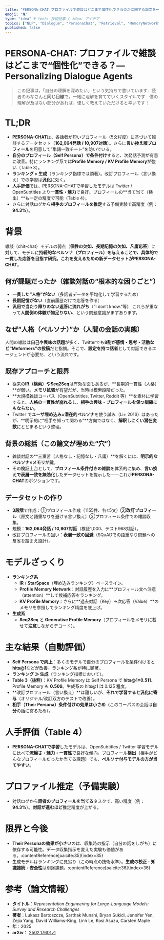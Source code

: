 ```yaml
---
title: "PERSONA-CHAT:プロファイルで雑談はどこまで個性化できるのかに関する論文を一緒に読みましょう！"
emoji: "🐈"
type: "idea" # tech: 技術記事 / idea: アイデア
topics: ["NLP", "Dialogue", "PersonaChat", "Retrieval", "MemoryNetwork"]
published: false
---
```


# PERSONA-CHAT: プロファイルで雑談はどこまで“個性化”できる？— Personalizing Dialogue Agents
> この記事は，「自分の理解を深めたい」という気持ちで書いています．読者のみなさんと**同じ目線**で，一緒に理解を育てていくスタイルです．僕の理解が及ばない部分があれば，優しく教えていただけると幸いです！



# TL;DR
- **PERSONA-CHAT**は、各話者が短いプロフィール（5文程度）に基づいて雑談するデータセット（**162,064発話 / 10,907対話**）。さらに**言い換え版プロフィール**を用意して“単語一致チート”を防いでいる。
 - **自分のプロフィール（Self Persona）で条件付け**すると、次発話予測が有意に改善。特にランキング系では**Profile Memory / KV Profile Memory**が強い（Table 3）。  
- **ランキング > 生成**（ランキング指標では顕著）。改訂プロフィール（言い換え）での学習は**汎化**に効く。
- **人手評価**では、PERSONA-CHATで学習したモデルは Twitter / OpenSubtitles より**一貫性・魅力**で良好。プロフィールの**当て当て（検出）**も一定の精度で可能（Table 4）。
- さらに対話ログから**相手のプロフィールを推定**する予備実験で高精度（例：**94.3%**）。



# 背景
雑談（chit-chat）モデルの弱点（**個性の欠如、長期記憶の欠如、凡庸応答**）に対して、モデルに**持続的なペルソナ（プロフィール）**を与えることで、**具体的で一貫した応答**を目指す研究。これを支えるための新データセットが**PERSONA-CHAT**。


## 何が課題だったか（雑談対話の“根本的な困りごと”）
* **一貫した“人格”がない**（多話者データを平均化して学習するため）
* **長期記憶がない**（直前履歴だけで応答を作る）
* **汎用で当たり障りのない返答に流れがち**（“I don’t know.”等）
これらが重なって**人間側の体験が物足りない**、という問題意識がまずあります。

## なぜ“人格（ペルソナ）”か（人間の会話の実態）
人間の雑談は**自己や興味の話題**が多く、Twitterでも**8割が感情・思考・活動など“Meformers”の投稿**だと指摘。そこで、**設定を持つ話者**として対話できるエージェントが必要だ、という流れです。

## 既存アプローチと限界
* 従来の**IR（検索）**や**Seq2Seq**は有効な面もあるが、**長期的一貫性（人格）**が弱い。**メモリ拡張**が有望だが、当時は模索段階だった。
* **大規模雑談コーパス（OpenSubtitles, Twitter, Reddit 等）**を素朴に学習すると、**人格の一貫性が崩れる**し、**相手の興味・プロフィールを保つ訓練にもならない**。
* Twitter で**ユーザ埋め込み=潜在的ペルソナ**を使う試み（Li+ 2016）はあったが、**明示的に“相手を知って関わる”**方向ではなく、**解釈しにくい潜在変数**にとどまるという整理。

## 背景の総括（この論文が埋めた“穴”）
* 雑談対話の**三重苦（人格なし・記憶なし・凡庸）**を解くには、**明示的なペルソナ×メモリ**が鍵。
* その検証土台として、**プロフィール条件付きの雑談**を体系的に集め、**言い換えで表層一致を無効化**したデータセットを提示した——これが**PERSONA-CHAT**のポジションです。



## データセットの作り
- **3段階**で作成：①プロフィール作成（1155件、各≥5文）②**改訂プロフィール**（原文と語重なりを避ける言い換え）③プロフィール条件での雑談収集。
- 規模：**162,064発話 / 10,907対話**（検証1,000、テスト968対話）。
- 改訂プロフィールの狙い：**表層一致の回避**（SQuADでの語重なり問題への反省を踏まえ設計）。



# モデルざっくり
- **ランキング系**  
  - **IR** / **StarSpace**（埋め込みランキング）ベースライン。 
  - **Profile Memory Network**：対話履歴を入力に**プロフィール文へ注意（attention）**して候補応答をランキング。
  - **KV Profile Memory**：さらに**過去対話（Key）→次応答（Value）**のメモリを参照してランキング精度を底上げ。
- **生成系**  
  - **Seq2Seq** と **Generative Profile Memory**（プロフィールをメモリに載せて**注意**しながらデコード）。



# 主な結果（自動評価）
- **Self Persona で向上**：多くのモデルで自分のプロフィールを条件付けると**hits@1**などが改善。ランキング系が特に顕著。
- **ランキング ≫ 生成**（ランキング指標において）。
- **Table 3（抜粋）**：KV Profile Memory は Self Persona で **hits@1=0.511**、Profile Memory も **0.509**。生成系の hits@1 は 0.125 程度。
- **改訂プロフィール（言い換え）**は難しいが、**それで学習すると汎化に寄与**（オリジナル/改訂双方のテストで改善）。
- **相手（Their Persona）条件付けの効果は小さめ**（このコーパスの会話は**自分**の話に寄るため）。

# 人手評価（Table 4）
- **PERSONA-CHATで学習**したモデルは、OpenSubtitles / Twitter 学習モデルに比べて**流暢さ・魅力・一貫性**で良好な傾向。プロフィール**検出**（相手がどんなプロフィールだったか当てる課題）でも、**ペルソナ付与モデルの方が当てやすい**。

# プロファイル推定（予備実験）
- 対話ログから**話者のプロフィールを当てる**タスクで、高い精度（例：**94.3%**）。**対話が進むほど**推定精度が上がる。



# 限界と今後
- **Their Personaの効果が小さい**のは、収集時の指示（自分の話をしがち）に依存する可能性。データ収集指示を変えた実験も価値がある。:contentReference[oaicite:35]{index=35}  
- 生成モデルはランキングに見劣り（この時点の技術水準）。**生成の校正**・**知識接続**・**安全性**は別途課題。:contentReference[oaicite:36]{index=36}



# 参考（論文情報）

- **タイトル**：*Representation Engineering for Large-Language Models: Survey and
Research Challenges*
- **著者**：Lukasz Bartoszcze, Sarthak Munshi, Bryan Sukidi, Jennifer Yen, Zejia Yang, David Williams-King, Linh Le, Kosi Asuzu, Carsten Maple
- **年**：2025
- **arXiv**： [2502.17601v1](https://arxiv.org/abs/2502.17601v1)